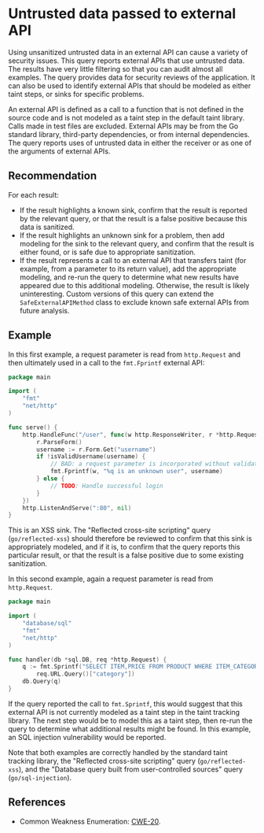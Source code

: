 # Untrusted data passed to external API
Using unsanitized untrusted data in an external API can cause a variety of security issues. This query reports external APIs that use untrusted data. The results have very little filtering so that you can audit almost all examples. The query provides data for security reviews of the application. It can also be used to identify external APIs that should be modeled as either taint steps, or sinks for specific problems.

An external API is defined as a call to a function that is not defined in the source code and is not modeled as a taint step in the default taint library. Calls made in test files are excluded. External APIs may be from the Go standard library, third-party dependencies, or from internal dependencies. The query reports uses of untrusted data in either the receiver or as one of the arguments of external APIs.


## Recommendation
For each result:

* If the result highlights a known sink, confirm that the result is reported by the relevant query, or that the result is a false positive because this data is sanitized.
* If the result highlights an unknown sink for a problem, then add modeling for the sink to the relevant query, and confirm that the result is either found, or is safe due to appropriate sanitization.
* If the result represents a call to an external API that transfers taint (for example, from a parameter to its return value), add the appropriate modeling, and re-run the query to determine what new results have appeared due to this additional modeling.
Otherwise, the result is likely uninteresting. Custom versions of this query can extend the `SafeExternalAPIMethod` class to exclude known safe external APIs from future analysis.


## Example
In this first example, a request parameter is read from `http.Request` and then ultimately used in a call to the `fmt.Fprintf` external API:


```go
package main

import (
	"fmt"
	"net/http"
)

func serve() {
	http.HandleFunc("/user", func(w http.ResponseWriter, r *http.Request) {
		r.ParseForm()
		username := r.Form.Get("username")
		if !isValidUsername(username) {
			// BAD: a request parameter is incorporated without validation into the response
			fmt.Fprintf(w, "%q is an unknown user", username)
		} else {
			// TODO: Handle successful login
		}
	})
	http.ListenAndServe(":80", nil)
}

```
This is an XSS sink. The "Reflected cross-site scripting" query (`go/reflected-xss`) should therefore be reviewed to confirm that this sink is appropriately modeled, and if it is, to confirm that the query reports this particular result, or that the result is a false positive due to some existing sanitization.

In this second example, again a request parameter is read from `http.Request`.


```go
package main

import (
	"database/sql"
	"fmt"
	"net/http"
)

func handler(db *sql.DB, req *http.Request) {
	q := fmt.Sprintf("SELECT ITEM,PRICE FROM PRODUCT WHERE ITEM_CATEGORY='%s' ORDER BY PRICE",
		req.URL.Query()["category"])
	db.Query(q)
}

```
If the query reported the call to `fmt.Sprintf`, this would suggest that this external API is not currently modeled as a taint step in the taint tracking library. The next step would be to model this as a taint step, then re-run the query to determine what additional results might be found. In this example, an SQL injection vulnerability would be reported.

Note that both examples are correctly handled by the standard taint tracking library, the "Reflected cross-site scripting" query (`go/reflected-xss`), and the "Database query built from user-controlled sources" query (`go/sql-injection`).


## References
* Common Weakness Enumeration: [CWE-20](https://cwe.mitre.org/data/definitions/20.html).
